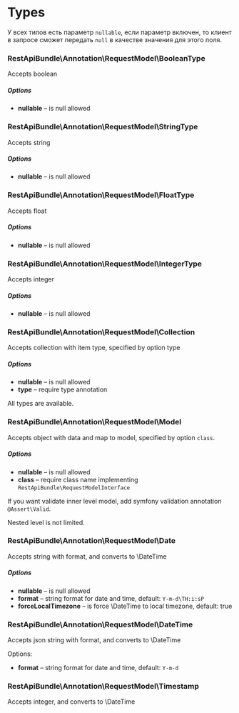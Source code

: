 # Types
У всех типов есть параметр `nullable`, если параметр включен, то клиент в запросе сможет передать `null` в качестве значения для этого поля.

### RestApiBundle\Annotation\RequestModel\BooleanType
Accepts boolean

##### Options
 * **nullable** – is null allowed

### RestApiBundle\Annotation\RequestModel\StringType
Accepts string

##### Options
 * **nullable** – is null allowed

### RestApiBundle\Annotation\RequestModel\FloatType
Accepts float

##### Options
 * **nullable** – is null allowed

### RestApiBundle\Annotation\RequestModel\IntegerType
Accepts integer

##### Options
 * **nullable** – is null allowed

### RestApiBundle\Annotation\RequestModel\Collection
Accepts collection with item type, specified by option type

##### Options
 * **nullable** – is null allowed
 * **type** – require type annotation
 
All types are available.


### RestApiBundle\Annotation\RequestModel\Model
Accepts object with data and map to model, specified by option `class`.

##### Options
 * **nullable** – is null allowed
 * **class** – require class name implementing `RestApiBundle\RequestModelInterface`

If you want validate inner level model, add symfony validation annotation `@Assert\Valid`.

Nested level is not limited.

### RestApiBundle\Annotation\RequestModel\Date
Accepts string with format, and converts to \DateTime

##### Options
 * **nullable** – is null allowed
 * **format** – string format for date and time, default: `Y-m-d\TH:i:sP`
 * **forceLocalTimezone** – is force \DateTime to local timezone, default: true

### RestApiBundle\Annotation\RequestModel\DateTime
Accepts json string with format, and converts to \DateTime

Options:
 * **format** – string format for date and time, default: `Y-m-d`

### RestApiBundle\Annotation\RequestModel\Timestamp
Accepts integer, and converts to \DateTime
